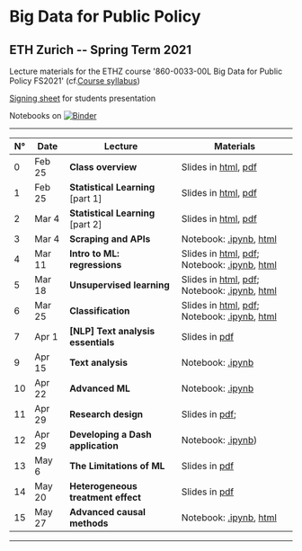 # Big Data for Public Policy
## ETH Zurich -- Spring Term 2021

Lecture materials for the ETHZ course
'860-0033-00L Big Data for Public Policy FS2021' (cf.[Course syllabus](https://docs.google.com/document/d/1eviJuOoWUjoonxS1LvQJi1kMbmkNUulJtZ31542w100/edit?usp=sharing))

[Signing sheet](https://malkipp.github.io/big_data_policy_2021/students-presentations) for students presentation

Notebooks on [![Binder](https://mybinder.org/badge_logo.svg)](https://mybinder.org/v2/gh/MalkIPP/big_data_policy_2021/main)

--------------------

| N° | Date | Lecture | Materials |
|---|---|---|---|
| 0 | Feb 25 | **Class overview** | Slides in [html](https://malkipp.github.io/big_data_policy_2021/slides/0_overview.html), [pdf](https://raw.githubusercontent.com/MalkIPP/big_data_policy_2021/main/slides/0_overview.pdf) |
| 1 | Feb 25 | **Statistical Learning** [part 1] | Slides in [html](https://malkipp.github.io/big_data_policy_2021/slides/1-statistical-learning-part1.html), [pdf](https://raw.githubusercontent.com/MalkIPP/big_data_policy_2021/main/slides/1-statistical-learning-part1.pdf) |
| 2 | Mar 4 | **Statistical Learning** [part 2] | Slides in [html](https://malkipp.github.io/big_data_policy_2021/slides/1-statistical-learning-part2.html), [pdf](https://raw.githubusercontent.com/MalkIPP/big_data_policy_2021/main/slides/1-statistical-learning-part2.pdf) |
| 3 | Mar 4 | **Scraping and APIs** | Notebook: [.ipynb](https://github.com/MalkIPP/big_data_policy_2021/blob/main/notebooks/w2-data-collection.ipynb), [html](https://malkipp.github.io/big_data_policy_2021/notebooks/w2-data-collection.html) |
| 4 | Mar 11 | **Intro to ML: regressions** | Slides in [html](https://malkipp.github.io/big_data_policy_2021/slides/2-regressions.html), [pdf](https://malkipp.github.io/big_data_policy_2021/slides/2-regressions.pdf); Notebook: [.ipynb](https://github.com/MalkIPP/big_data_policy_2021/blob/main/notebooks/w3-ML-regressions.ipynb), [html](https://malkipp.github.io/big_data_policy_2021/notebooks/w3-ML-regressions.html) |
| 5 | Mar 18 | **Unsupervised learning** | Slides in [html](https://malkipp.github.io/big_data_policy_2021/slides/3-unsupervised-learning.html), [pdf](); Notebook: [.ipynb](https://github.com/MalkIPP/big_data_policy_2021/blob/main/notebooks/w4-unsupervised-learning.ipynb), [html]() |
| 6 | Mar 25 | **Classification** | Slides in [html](https://malkipp.github.io/big_data_policy_2021/slides/4-classification.html), [pdf](); Notebook: [.ipynb](https://github.com/MalkIPP/big_data_policy_2021/blob/main/notebooks/w5-ML-classification.ipynb), [html]() |
| 7 | Apr 1 | **[NLP] Text analysis essentials** | Slides in [pdf](https://raw.githubusercontent.com/MalkIPP/big_data_policy_2021/main/slides/5-text.pdf) |
| 9 | Apr 15 | **Text analysis** | Notebook: [.ipynb](https://github.com/MalkIPP/big_data_policy_2021/blob/main/notebooks/w7-text-data.ipynb) |
| 10 | Apr 22 | **Advanced ML** | Notebook: [.ipynb](https://github.com/MalkIPP/big_data_policy_2021/blob/main/notebooks/w8-advanced-ML.ipynb) |
| 11 | Apr 29 | **Research design** | Slides in [pdf](https://raw.githubusercontent.com/MalkIPP/big_data_policy_2021/main/slides/8_research-design.pdf); |
| 12 | Apr 29 | **Developing a Dash application** | Notebook: [.ipynb](https://github.com/MalkIPP/big_data_policy_2021/blob/main/notebooks/w9-dash-application.ipynb)) |
| 13 | May 6 | **The Limitations of ML** | Slides in [pdf](https://github.com/MalkIPP/big_data_policy_2021/blob/main/slides/9-AI-Policy.pdf) |
| 14 | May 20 | **Heterogeneous treatment effect** | Slides in [pdf](https://github.com/MalkIPP/big_data_policy_2021/blob/main/slides/10_ML-Causal-Inference.pdf) |
| 15 | May 27 | **Advanced causal methods** | Notebook: [.ipynb](), [html]() |

--------------------
